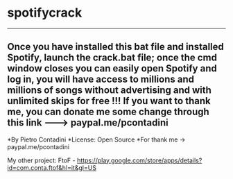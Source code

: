 # spotifycrack


-------------------------------------------------------------------------------------------------------------------------------------------
Once you have installed this bat file and installed Spotify, launch the crack.bat file; once the cmd window closes you can easily open 
Spotify and log in, you will have access to millions and millions of songs without advertising and with unlimited skips for free !!! If you 
want to thank me, you can donate me some change through this link ---> paypal.me/pcontadini
-------------------------------------------------------------------------------------------------------------------------------------------







*By Pietro Contadini
*License: Open Source
*For thank me -> paypal.me/pcontadini


My other project: FtoF - https://play.google.com/store/apps/details?id=com.conta.ftof&hl=it&gl=US

